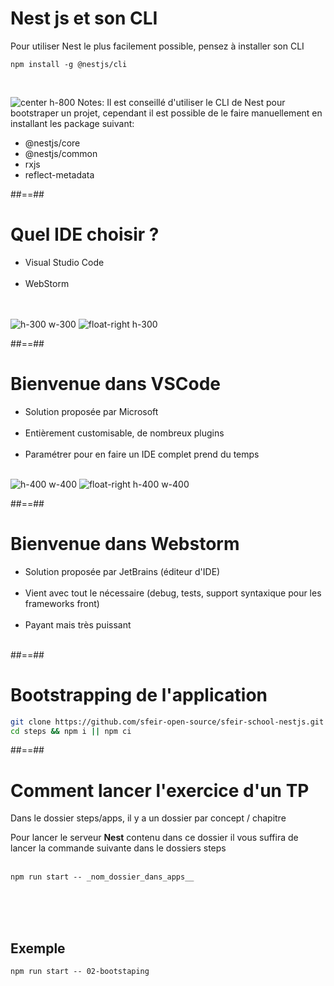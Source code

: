 <!-- .slide: class="with-code Inconsolata" -->
# Nest js et son CLI
Pour utiliser Nest le plus facilement possible, pensez à installer son CLI

```shell
npm install -g @nestjs/cli
```
<!-- .element: class="big-code" -->
<br>

![center h-800](assets/images/school/01-setup-env/nest-cli.png)
Notes:
Il est conseillé d'utiliser le CLI de Nest pour bootstraper un projet, cependant il est possible de le faire manuellement en installant les package suivant:
- @nestjs/core
- @nestjs/common
- rxjs
- reflect-metadata

##==##

# Quel IDE choisir ?

- Visual Studio Code <br> <br>
- WebStorm
<br><br><br>
  
![h-300 w-300](assets/images/school/01-setup-env/vscode.png)
![float-right h-300](assets/images/school/01-setup-env/webstorm.png)

##==##

# Bienvenue dans VSCode

- Solution proposée par Microsoft<br><br>
- Entièrement customisable, de nombreux plugins<br><br>
- Paramétrer pour en faire un IDE complet prend du temps<br><br>

![h-400 w-400](assets/images/school/01-setup-env/editorconfig.png)
![float-right h-400 w-400](assets/images/school/01-setup-env/prettier.svg)

##==##

# Bienvenue dans Webstorm

- Solution proposée par JetBrains (éditeur d'IDE) <br><br>
- Vient avec tout le nécessaire (debug, tests, support syntaxique pour les frameworks front) <br><br>
- Payant mais très puissant <br><br>

##==##

<!-- .slide: class="with-code inconsolata" -->
# Bootstrapping de l'application

```bash
git clone https://github.com/sfeir-open-source/sfeir-school-nestjs.git
cd steps && npm i || npm ci
```

<!-- .element: class="big-code" -->

##==##

<!-- .slide: class="with-code inconsolata" -->
# Comment lancer l'exercice d'un TP 

Dans le dossier steps/apps, il y a un dossier par concept / chapitre

Pour lancer le serveur **Nest** contenu dans ce dossier il vous suffira de lancer la commande suivante dans le dossiers steps <br><br>

```shell
npm run start -- _nom_dossier_dans_apps__
```
<!-- .element: class="big-code" -->

<br><br><br>

## Exemple

```shell
npm run start -- 02-bootstaping
```
<!-- .element: class="big-code" -->
